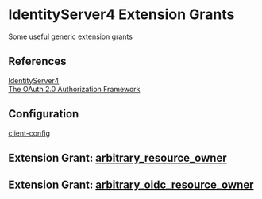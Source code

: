 # IdentityServer4 Extension Grants
Some useful generic extension grants

## References 
[IdentityServer4](http://docs.identityserver.io)  
[The OAuth 2.0 Authorization Framework](https://tools.ietf.org/html/rfc6749)  

## Configuration
[client-config](src/IdentityServer4.HostApp/Config.cs)

## Extension Grant: [arbitrary_resource_owner](docs/arbitrary_resource_owner.md)  
## Extension Grant: [arbitrary_oidc_resource_owner](docs/arbitrary_oidc_resource_owner.md)  
